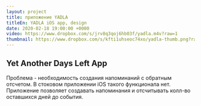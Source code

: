 ```yaml
---
layout: project
title: приложение YADLA
titleEn: YADLA iOS app, design
date: 2020-02-18 19:00:00 +0000
video: https://www.dropbox.com/s/jrv8q3qoj6hb03f/yadla.m4v?raw=1
thumbnail: https://www.dropbox.com/s/kfti1uhseoc74xo/yadla-thumb.png?raw=1
---
```


## <span class="mark">Yet Another Days Left App</span>

Проблема - необходимость создания напоминаний с обратным отсчетом.
В стоковом приложении iOS такого функционала нет. 
Приложение позволяет создавать напоминания и отсчитывать колл-во оставшихся
дней до события. 
 
